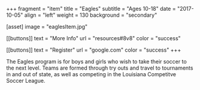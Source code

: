 +++
fragment = "item"
title = "Eagles"
subtitle = "Ages 10-18"
date = "2017-10-05"
align = "left"
weight = 130
background = "secondary"

[asset]
  image = "eaglesItem.jpg"

[[buttons]]
  text = "More Info"
  url = "resources#8v8"
  color = "success"

[[buttons]]
  text = "Register"
  url = "google.com"
  color = "success"
+++

The Eagles program is for boys and girls who wish to take their soccer to the next level. Teams are formed through try outs and travel to tournaments in and out of state, as well as competing in the Louisiana Competitve Soccer League.